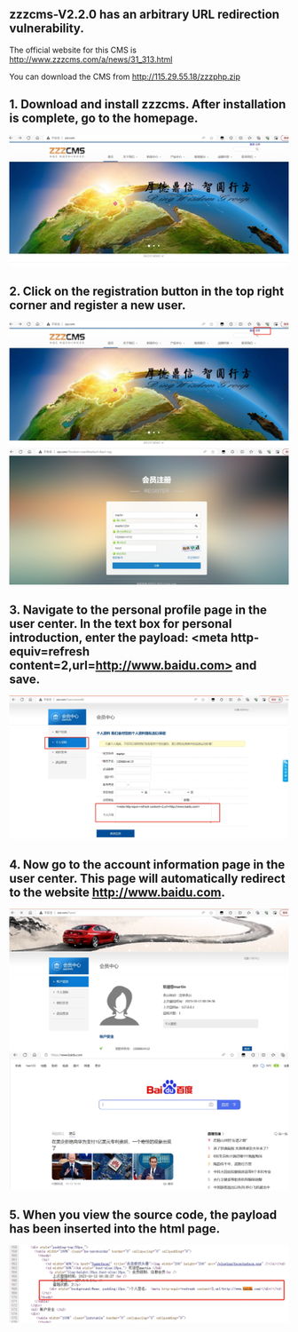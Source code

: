 ## zzzcms-V2.2.0 has an arbitrary URL redirection vulnerability.
The official website for this CMS is http://www.zzzcms.com/a/news/31_313.html

You can download the CMS from http://115.29.55.18/zzzphp.zip

## 1. Download and install zzzcms. After installation is complete, go to the homepage.
![image-url1](images/url1.png)

## 2. Click on the registration button in the top right corner and register a new user.
![image-url2](images/url2.png)
![image-url3](images/url3.png)

## 3. Navigate to the personal profile page in the user center. In the text box for personal introduction, enter the payload: <meta http-equiv=refresh content=2,url=http://www.baidu.com> and save.
![image-url4](images/url4.png)

## 4. Now go to the account information page in the user center. This page will automatically redirect to the website http://www.baidu.com.
![image-url5](images/url5.png)
![image-url6](images/url6.png)

## 5. When you view the source code, the payload has been inserted into the html page.
![image-url7](images/url7.png)


